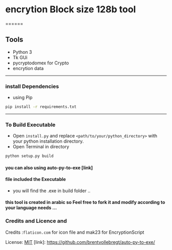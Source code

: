 # encrytion Block size 128b tool
======
## Tools
* Python 3
* Tk GUi
* pycryptodomex  for Crypto
* encrytion data
------

### install Dependencies
* using Pip
```sh
pip install -r requirements.txt
```
------
### To Build Executable
* Open `install.py` and replace `<path/to/your/python_directory>` with your python installation directory.
* Open Terminal in directory

```sh
python setup.py build
```
#### you can also using auto-py-to-exe [link]


#### file included the Executable
* you will find the .exe in build folder ..


#### this tool is created in arabic so Feel free to fork it and modify according to your language needs ...

### Credits and Licence and 
Credits :`flaticon.com` for icon file and mak23 for EncryptionScript

License: [MIT](https://opensource.org/licenses/MIT)
[link]: https://github.com/brentvollebregt/auto-py-to-exe/